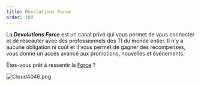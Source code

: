 ```yaml
---
title: Devolutions Force
order: 100
---
```

La ***Devolutions Force*** est un canal privé qui vous permet de vous connecter et de réseauter avec des professionnels des TI du monde entier. Il n&apos;y a aucune obligation ni coût et il vous permet de gagner des récompenses, vous donne un accès avancé aux promotions, nouvelles et événements.  

Êtes-vous prêt à ressentir la [Force](https://devolutions.net/force) ?  

![Cloud4046.png](/img/fr/cloud/Cloud4046.png) 
